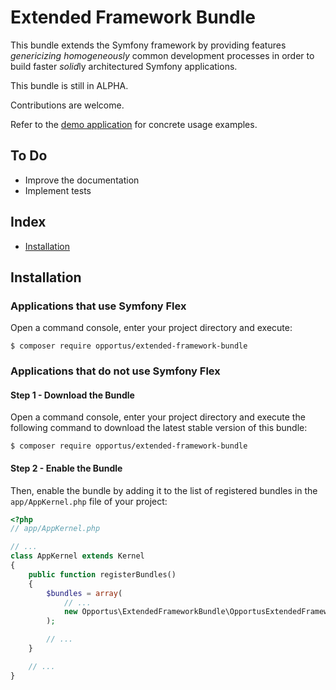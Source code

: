 # Extended Framework Bundle

This bundle extends the Symfony framework by providing features *genericizing* *homogeneously* common development processes in order to build faster *solid*ly architectured Symfony applications.

This bundle is still in ALPHA.

Contributions are welcome.

Refer to the [demo application](https://github.com/opportus/demo-rest-api) for concrete usage examples.

## To Do

- Improve the documentation
- Implement tests

## Index

- [Installation](#installation)

## Installation

### Applications that use Symfony Flex

Open a command console, enter your project directory and execute:

```console
$ composer require opportus/extended-framework-bundle
```

### Applications that do not use Symfony Flex

#### Step 1 - Download the Bundle

Open a command console, enter your project directory and execute the following command to download the latest stable version of this bundle:

```console
$ composer require opportus/extended-framework-bundle
```

#### Step 2 - Enable the Bundle

Then, enable the bundle by adding it to the list of registered bundles in the `app/AppKernel.php` file of your project:

```php
<?php
// app/AppKernel.php

// ...
class AppKernel extends Kernel
{
    public function registerBundles()
    {
        $bundles = array(
            // ...
            new Opportus\ExtendedFrameworkBundle\OpportusExtendedFrameworkBundle(),
        );

        // ...
    }

    // ...
}
```
